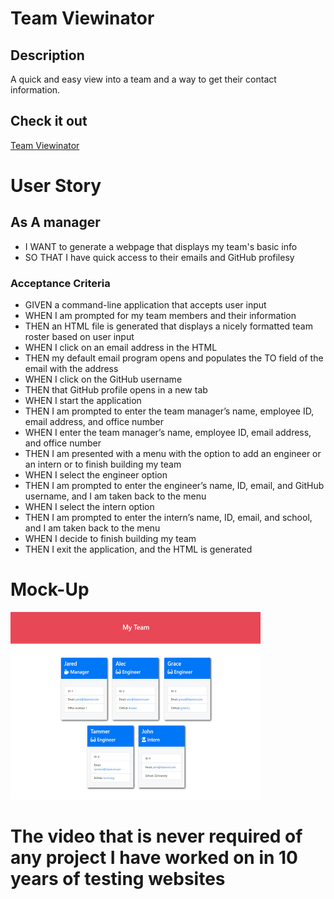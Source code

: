 # Team Viewinator

## Description
A quick and easy view into a team and a way to get their contact information.

## Check it out
[Team Viewinator](https://joe-riley.github.io/team-viewinator/)

# User Story
## As A manager
* I WANT to generate a webpage that displays my team's basic info
* SO THAT I have quick access to their emails and GitHub profilesy

### Acceptance Criteria
* GIVEN a command-line application that accepts user input
* WHEN I am prompted for my team members and their information
* THEN an HTML file is generated that displays a nicely formatted team roster based on user input
* WHEN I click on an email address in the HTML
* THEN my default email program opens and populates the TO field of the email with the address
* WHEN I click on the GitHub username
* THEN that GitHub profile opens in a new tab
* WHEN I start the application
* THEN I am prompted to enter the team manager’s name, employee ID, email address, and office number
* WHEN I enter the team manager’s name, employee ID, email address, and office number
* THEN I am presented with a menu with the option to add an engineer or an intern or to finish building my team
* WHEN I select the engineer option
* THEN I am prompted to enter the engineer’s name, ID, email, and GitHub username, and I am taken back to the menu
* WHEN I select the intern option
* THEN I am prompted to enter the intern’s name, ID, email, and school, and I am taken back to the menu
* WHEN I decide to finish building my team
* THEN I exit the application, and the HTML is generated

# Mock-Up

<img src="./docs/images/10-object-oriented-programming-homework-demo-1.png" alt="My Team View" title="Mock of My Team View" width="400" height="300" />

# The video that is never required of any project I have worked on in 10 years of testing websites

